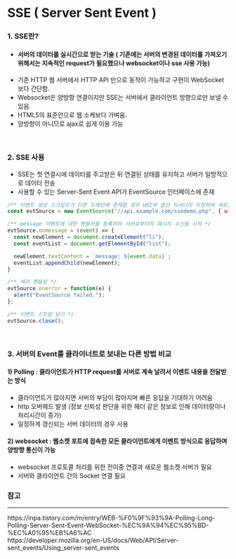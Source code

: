 # SSE ( Server Sent Event )

### 1. SSE란?
- #### 서버의 데이터를 실시간으로 받는 기술 ( 기존에는 서버의 변경된 데이터를 가져오기 위해서는 지속적인 request가 필요했으나 websocket이나 sse 사용 가능)
- 기존 HTTP 웹 서버에서 HTTP API 만으로 동작이 가능하고 구현이 WebSocket보다 간단함.
- Websocket은 양방향 연결이지만 SSE는 서버에서 클라이언트 방향으로만 보낼 수 있음.
- HTML5의 표준안으로 웹 소케보다 가벼움.
- 양방향이 아니므로 ajax로 쉽게 이용 가능

<br>

### 2. SSE 사용
- SSE는 첫 연결시에 데이터를 주고받은 뒤 연결된 상태를 유지하고 서버가 일방적으로 데이터 전송
- 사용할 수 있는 Server-Sent Event API가 EventSource 인터페이스에 존재
```javascript
/** 이벤트 생성 스크립트가 다른 도메인에 존재할 경우 URI와 옵션 딕셔너리 지정하여 새로운 EventSource 객체 생성 */
const evtSource = new EventSource("//api.example.com/ssedemo.php", { withCredentials: true } );

/** message 이벤트에 대한 핸들러를 등록하여 서버로부터의 메시지 수신을 시작 */
evtSource.onmessage = (event) => {
  const newElement = document.createElement("li");
  const eventList = document.getElementById("list");

  newElement.textContent = `message: ${event.data}`;
  eventList.appendChild(newElement);
}

/** 에러 핸들링 */
evtSource.onerror = function(e) {
  alert("EventSource failed.");
};

/** 이벤트 스트림 닫기 */
evtSource.close();
```
<br>

### 3. 서버의 Event를 클라이너트로 보내는 다른 방법 비교
#### 1) Polling : 클라이언트가 HTTP request를 서버로 계속 날려서 이벤트 내용을 전달받는 방식
- 클라이언트가 많아지면 서버의 부담이 많아지며 빠른 응답을 기대하기 어려움
- http 오버헤드 발생 (정보 신뢰성 판단을 위한 헤더 같은 정보로 인해 데이터량이나 처리시간이 증가)
- 일정하게 갱신되는 서버 데이터의 경우 사용

#### 2) websocket : 웹소켓 포트에 접속한 모든 클라이언트에게 이벤트 방식으로 응답하며 양방향 통신이 가능
- websocket 프로토콜 처리를 위한 전이중 연결과 새로운 웹소켓 서버가 필요
- 서버와 클라이언트 간의 Socket 연결 필요

### 참고
<hr>
https://inpa.tistory.com/m/entry/WEB-%F0%9F%93%9A-Polling-Long-Polling-Server-Sent-Event-WebSocket-%EC%9A%94%EC%95%BD-%EC%A0%95%EB%A6%AC <br>
https://developer.mozilla.org/en-US/docs/Web/API/Server-sent_events/Using_server-sent_events
